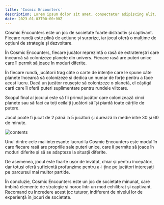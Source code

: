 ```yaml
---
title: 'Cosmic Encounters'
description: Lorem ipsum dolor sit amet, consectetur adipiscing elit.
date: 2023-01-03T00:00:00Z
---
```


Cosmic Encounters este un joc de societate foarte distractiv și captivant. Fiecare rundă este plină de acțiune și surprize, iar jocul oferă o mulțime de opțiuni de strategie și dezvoltare.

În Cosmic Encounters, fiecare jucător reprezintă o rasă de extratereștri care încearcă să colonizeze planete din univers. Fiecare rasă are puteri unice care îi permit să joace în moduri diferite.

În fiecare rundă, jucătorii trag câte o carte de intenție care le spune câte planete încearcă să colonizeze și dedica un numar de forțe pentru a face acest lucru. Dacă un jucător reușește să colonizeze o planetă, el câștigă carti care îi oferă puteri suplimentare pentru rundele viitoare.

Scopul final al jocului este să fii primul jucător care colonizează cinci planete sau să faci ca toți ceilalți jucători să își piardă toate cărțile de putere.

Jocul poate fi jucat de 2 până la 5 jucători și durează în medie între 30 și 60 de minute.

![contents](/assets/images/posts/cosmic-encounter.jpg)

Unul dintre cele mai interesante lucruri la Cosmic Encounters este modul în care fiecare rasă are propriile sale puteri unice, care ii permite să joace în moduri diferite și să se adapteze la situații diferite.

De asemenea, jocul este foarte ușor de învățat, chiar și pentru începători, dar totuși oferă suficientă profunzime pentru a-i ține pe jucători interesați pe parcursul mai multor partide.

În concluzie, Cosmic Encounters este un joc de societate minunat, care îmbină elemente de strategie și noroc într-un mod echilibrat și captivant. Recomand cu încredere acest joc tuturor, indiferent de nivelul lor de experiență în jocuri de societate.
